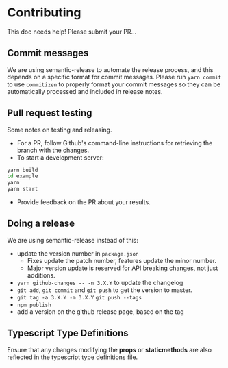 # Contributing

This doc needs help! Please submit your PR...

## Commit messages

We are using semantic-release to automate the release process, and this depends on a specific format for commit messages. Please run `yarn commit` to use `commitizen` to properly format your commit messages so they can be automatically processed and included in release notes.

## Pull request testing

Some notes on testing and releasing.
* For a PR, follow Github's command-line instructions for retrieving the branch with the changes.
* To start a development server:

```sh
yarn build
cd example
yarn
yarn start
```

* Provide feedback on the PR about your results.

## Doing a release

We are using semantic-release instead of this:

* update the version number in `package.json`
  - Fixes update the patch number, features update the minor number.
  - Major version update is reserved for API breaking changes, not just additions.
* `yarn github-changes -- -n 3.X.Y` to update the changelog
* `git add`, `git commit` and `git push` to get the version to master.
* `git tag -a 3.X.Y -m 3.X.Y` `git push --tags`
* `npm publish`
* add a version on the github release page, based on the tag


## Typescript Type Definitions

Ensure that any changes modifying the **props** or **staticmethods** are also reflected in the typescript type definitions file.
